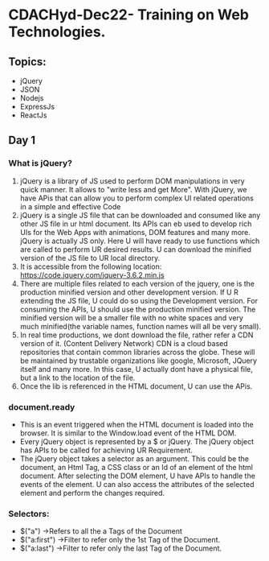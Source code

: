# CDACHyd-Dec22- Training on Web Technologies.
## Topics:
- jQuery
- JSON
- Nodejs
- ExpressJs
- ReactJs
## Day 1
### What is jQuery?
1. jQuery is a library of JS used to perform DOM manipulations in very quick manner. It allows to "write less and get More". With jQuery, we have APis that can allow you to perform complex UI related operations in a simple and effective Code
2. jQuery is a single JS file that can be downloaded and consumed like any other JS file in ur html document. Its APIs can eb used to develop rich UIs for the Web Apps with animations, DOM features and many more. jQuery is actually JS only. Here U will have ready to use functions which are called to perform UR desired results. U can download the minified version of the JS file to UR local directory.
3. It is accessible from the following location:
    https://code.jquery.com/jquery-3.6.2.min.js
4. There are multiple files related to each version of the jquery, one is the production minified version and other development version. If U R extending the JS file, U could do so using the Development version. For consuming the APIs, U should use the production minified version. The minified version will be a smaller file with no white spaces and very much minified(the variable names, function names will all be very small).
5. In real time productions, we dont download the file, rather refer a CDN version of it. (Content Delivery Network) CDN is a cloud based repositories that contain common libraries across the globe. These will be maintained by trustable organizations like google, Microsoft, JQuery itself and many more. In this case, U actually dont have a physical file, but a link to the location of the file.
6. Once the lib is referenced in the HTML document, U can use the APis. 

### document.ready
- This is an event triggered when the HTML document is loaded into the browser. It is similar to the Window.load event of the HTML DOM. 
- Every jQuery object is represented by a $ or jQuery. The jQuery object has APIs to be called for achieving UR Requirement.
- The jQuery object takes a selector as an argument. This could be the document, an Html Tag, a CSS class or an Id of an element of the html document. After selecting the DOM element, U have APIs to handle the events of the element. U can also access the attributes of the selected element and perform the changes required.
### Selectors:
- $("a") ->Refers to all the a Tags of the Document
- $("a:first") ->Filter to refer only the 1st Tag of the Document.
- $("a:last") ->Filter to refer only the last Tag of the Document.
